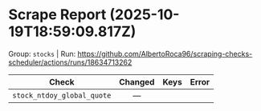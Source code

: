 # Scrape Report (2025-10-19T18:59:09.817Z)

Group: `stocks`  |  Run: https://github.com/AlbertoRoca96/scraping-checks-scheduler/actions/runs/18634713262

| Check | Changed | Keys | Error |
|---|:---:|:--|:--|
| `stock_ntdoy_global_quote` | — |  |  |

